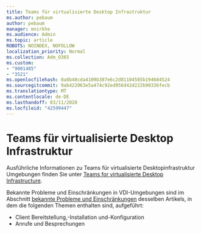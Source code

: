 ```yaml
---
title: Teams für virtualisierte Desktop Infrastruktur
ms.author: pebaum
author: pebaum
manager: mnirkhe
ms.audience: Admin
ms.topic: article
ROBOTS: NOINDEX, NOFOLLOW
localization_priority: Normal
ms.collection: Adm_O365
ms.custom:
- "9001485"
- "3521"
ms.openlocfilehash: 0a8b48cda4109b387e6c2d81104585b194684524
ms.sourcegitcommit: 9ab422063e5a474c92ed956d42d222b90336fecb
ms.translationtype: MT
ms.contentlocale: de-DE
ms.lasthandoff: 03/11/2020
ms.locfileid: "42599447"
---
```

# <a name="teams-for-virtualized-desktop-infrastructure"></a>Teams für virtualisierte Desktop Infrastruktur

Ausführliche Informationen zu Teams für virtualisierte Desktopinfrastruktur Umgebungen finden Sie unter [Teams for virtualisierte Desktop Infrastructure](https://docs.microsoft.com/microsoftteams/teams-for-vdi).

Bekannte Probleme und Einschränkungen in VDI-Umgebungen sind im Abschnitt [bekannte Probleme und Einschränkungen](https://docs.microsoft.com/microsoftteams/teams-for-vdi#known-issues-and-limitations) desselben Artikels, in dem die folgenden Themen enthalten sind, aufgeführt:
 - Client Bereitstellung,-Installation und-Konfiguration
 - Anrufe und Besprechungen